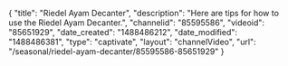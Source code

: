 {
    "title": "Riedel Ayam Decanter",
    "description": "Here are tips for how to use the Riedel Ayam Decanter.",
    "channelid": "85595586",
    "videoid": "85651929",
    "date_created": "1488486212",
    "date_modified": "1488486381",
    "type": "captivate",
    "layout": "channelVideo",
    "url": "\/seasonal\/riedel-ayam-decanter\/85595586-85651929"
}
